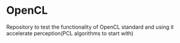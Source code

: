 OpenCL
======

Repository to test the functionality of OpenCL standard and using it accelerate perception(PCL algorithms to start with)
